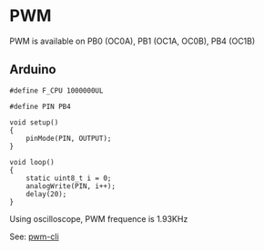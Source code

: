 # PWM

PWM is available on PB0 (OC0A), PB1 (OC1A, OC0B), PB4 (OC1B)

## Arduino

```
#define F_CPU 1000000UL

#define PIN PB4

void setup()
{
	pinMode(PIN, OUTPUT);
}

void loop()
{
	static uint8_t i = 0;
	analogWrite(PIN, i++);
	delay(20);
}
```


Using oscilloscope, PWM frequence is 1.93KHz

See: [pwm-cli](pwm-cli)

